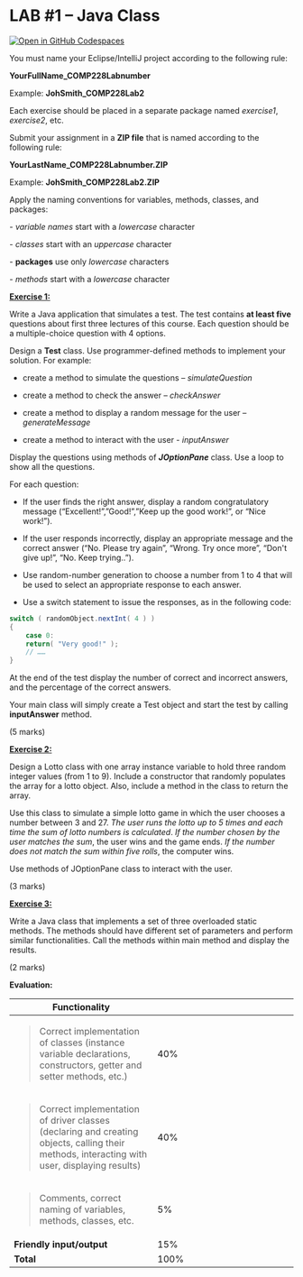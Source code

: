 # LAB \#1 – Java Class

[![Open in GitHub Codespaces](https://github.com/codespaces/badge.svg)](https://codespaces.new/ttran375/JohSmith_COMP228Lab2)

You must name your Eclipse/IntelliJ project according to the following
rule:

**YourFullName_COMP228Labnumber**

Example: **JohSmith_COMP228Lab2**

Each exercise should be placed in a separate package named *exercise1*,
*exercise2*, etc.

Submit your assignment in a **ZIP file** that is named according to the
following rule:

**YourLastName_COMP228Labnumber.ZIP**

Example: **JohSmith_COMP228Lab2.ZIP**

Apply the naming conventions for variables, methods, classes, and
packages:

\- *variable names* start with a *lowercase* character

\- *classes* start with an *uppercase* character

\- **packages** use only *lowercase* characters

\- *methods* start with a *lowercase* character

**<u>Exercise 1:</u>**

Write a Java application that simulates a test. The test contains **at
least five** questions about first three lectures of this course. Each
question should be a multiple-choice question with 4 options.

Design a **Test** class. Use programmer-defined methods to implement
your solution. For example:

- create a method to simulate the questions – *simulateQuestion*

- create a method to check the answer – *checkAnswer*

- create a method to display a random message for the user –
  *generateMessage*

- create a method to interact with the user - *inputAnswer*

Display the questions using methods of ***JOptionPane*** class. Use a
loop to show all the questions.

For each question:

- If the user finds the right answer, display a random congratulatory
  message (“Excellent!”,”Good!”,”Keep up the good work!”, or “Nice
  work!”).

- If the user responds incorrectly, display an appropriate message and
  the correct answer (“No. Please try again”, “Wrong. Try once more”,
  “Don't give up!”, “No. Keep trying..”).

- Use random-number generation to choose a number from 1 to 4 that will
  be used to select an appropriate response to each answer.

- Use a switch statement to issue the responses, as in the following
  code:

``` java
switch ( randomObject.nextInt( 4 ) )
{
    case 0:
    return( "Very good!" );
    // ……
}

```

At the end of the test display the number of correct and incorrect
answers, and the percentage of the correct answers.

Your main class will simply create a Test object and start the test by
calling **inputAnswer** method.

(5 marks)

**<u>Exercise 2:</u>**

Design a Lotto class with one array instance variable to hold three
random integer values (from 1 to 9). Include a constructor that randomly
populates the array for a lotto object. Also, include a method in the
class to return the array.

Use this class to simulate a simple lotto game in which the user chooses
a number between 3 and 27. *The user runs the lotto up to 5 times and
each time the sum of lotto numbers is calculated*. *If the number chosen
by the user matches the sum*, the user wins and the game ends. *If the
number does not match the sum within five rolls*, the computer wins.

Use methods of JOptionPane class to interact with the user.

(3 marks)

**<u>Exercise 3:</u>**

Write a Java class that implements a set of three overloaded static
methods. The methods should have different set of parameters and perform
similar functionalities. Call the methods within main method and display
the results.

(2 marks)

**Evaluation:**

<table>
<colgroup>
<col style="width: 50%" />
<col style="width: 49%" />
</colgroup>
<thead>
<tr class="header">
<th><strong>Functionality</strong></th>
<th></th>
</tr>
</thead>
<tbody>
<tr class="odd">
<td><blockquote>
<p>Correct implementation of classes (instance variable declarations,
constructors, getter and setter methods, etc.)</p>
</blockquote></td>
<td>40%</td>
</tr>
<tr class="even">
<td><blockquote>
<p>Correct implementation of driver classes (declaring and creating
objects, calling their methods, interacting with user, displaying
results)</p>
</blockquote></td>
<td>40%</td>
</tr>
<tr class="odd">
<td><blockquote>
<p>Comments, correct naming of variables, methods, classes, etc.</p>
</blockquote></td>
<td>5%</td>
</tr>
<tr class="even">
<td><strong>Friendly input/output</strong></td>
<td>15%</td>
</tr>
<tr class="odd">
<td><strong>Total</strong></td>
<td>100%</td>
</tr>
</tbody>
</table>
